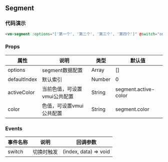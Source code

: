 ## Segment

### 代码演示

```html
<vm-segment :options="['第一个', '第二个', '第三个', '第四个']" @switch="onSwitch"/>
```  

### Props
属性 | 说明 | 类型 | 默认值
-----|-----|-------|------
options | segment数据配置 | Array | []
defaultIndex | 默认索引 | Number | 0
activeColor | 当前色值，可设置vmui公共配置 | String | segment.active-color
color | 色值，可设置vmui公共配置 | String | segment.color


### Events
事件名称|说明|回调参数
---|----|----
switch| 切换时触发 | (index, data) => void